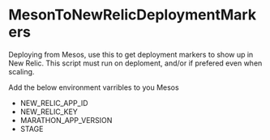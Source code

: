 # MesonToNewRelicDeploymentMarkers
Deploying from Mesos, use this to get deployment markers to show up in New Relic. This script must run on deploment, and/or if prefered even when scaling.

Add the below environment varribles to you Mesos
- NEW_RELIC_APP_ID
- NEW_RELIC_KEY
- MARATHON_APP_VERSION
- STAGE
